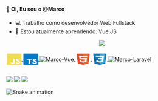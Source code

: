 #### 👋 Oi, Eu sou o @Marco
- 💻 Trabalho como desenvolvedor Web Fullstack
- 🌱 Estou atualmente aprendendo: Vue.JS
<div align="center">
  <a href="https://github.com/MAN0LIT0">
  <img height="180em" src="https://github-readme-stats.vercel.app/api?username=MAN0LIT0&show_icons=true&theme=synthwave&include_all_commits=true&count_private=true&title_color=#4B0082"/>
</div>
<div style="display: inline_block"><br>
  <img align="center" alt="Marco-Js" height="30" width="40" src="https://raw.githubusercontent.com/devicons/devicon/master/icons/javascript/javascript-plain.svg">
  <img align="center" alt="Marco-Ts" height="30" width="40" src="https://raw.githubusercontent.com/devicons/devicon/master/icons/typescript/typescript-plain.svg">
  <img align="center" alt="Marco-Vue" height="30" width="40" src="https://cdn.jsdelivr.net/gh/devicons/devicon/icons/vuejs/vuejs-original.svg">
  <img align="center" alt="Marco-HTML" height="30" width="40" src="https://raw.githubusercontent.com/devicons/devicon/master/icons/html5/html5-original.svg">
  <img align="center" alt="Marco-CSS" height="30" width="40" src="https://raw.githubusercontent.com/devicons/devicon/master/icons/css3/css3-original.svg">
  <img align="center" alt="Marco-Laravel" height="30" width="40" src="https://cdn.jsdelivr.net/gh/devicons/devicon/icons/laravel/laravel-plain-wordmark.svg"> 
</div>

  ##
 
<div> 
  <a href="https://www.instagram.com/marco_gondim_1224/" target="_blank"><img src="https://img.shields.io/badge/-Instagram-%23E4405F?style=for-the-badge&logo=instagram&logoColor=white" target="_blank"></a>
  <a href = "mailto:marcoantonioantonio949@gmail.com"><img src="https://img.shields.io/badge/-Gmail-%23333?style=for-the-badge&logo=gmail&logoColor=white" target="_blank"></a>
  <a href="https://www.linkedin.com/in/marco-antonio-alves-gondim-6a8ab3222/" target="_blank"><img src="https://img.shields.io/badge/-LinkedIn-%230077B5?style=for-the-badge&logo=linkedin&logoColor=white" target="_blank"></a> 
 
  ![Snake animation](https://github.com/MAN0LIT0/MAN0LIT0/blob/output/github-contribution-grid-snake.svg)
 
</div>
